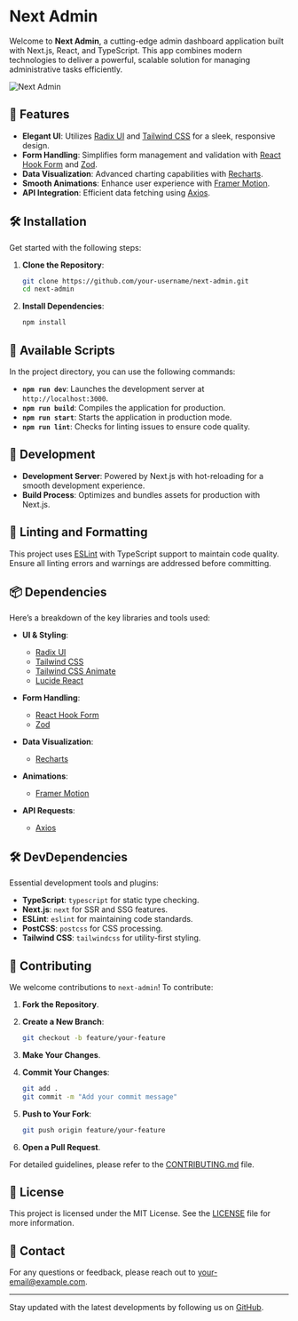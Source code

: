 # Next Admin

Welcome to **Next Admin**, a cutting-edge admin dashboard application built with Next.js, React, and TypeScript. This app combines modern technologies to deliver a powerful, scalable solution for managing administrative tasks efficiently.

![Next Admin](https://via.placeholder.com/1200x600?text=Next+Admin)

## 🚀 Features

- **Elegant UI**: Utilizes [Radix UI](https://radix-ui.com/docs/primitives/overview-introduction) and [Tailwind CSS](https://tailwindcss.com/docs) for a sleek, responsive design.
- **Form Handling**: Simplifies form management and validation with [React Hook Form](https://react-hook-form.com/) and [Zod](https://zod.dev/).
- **Data Visualization**: Advanced charting capabilities with [Recharts](https://recharts.org/en-US).
- **Smooth Animations**: Enhance user experience with [Framer Motion](https://www.framer.com/api/motion/).
- **API Integration**: Efficient data fetching using [Axios](https://axios-http.com/).

## 🛠️ Installation

Get started with the following steps:

1. **Clone the Repository**:
    ```bash
    git clone https://github.com/your-username/next-admin.git
    cd next-admin
    ```

2. **Install Dependencies**:
    ```bash
    npm install
    ```

## 🔧 Available Scripts

In the project directory, you can use the following commands:

- **`npm run dev`**: Launches the development server at `http://localhost:3000`.
- **`npm run build`**: Compiles the application for production.
- **`npm run start`**: Starts the application in production mode.
- **`npm run lint`**: Checks for linting issues to ensure code quality.

## 🌟 Development

- **Development Server**: Powered by Next.js with hot-reloading for a smooth development experience.
- **Build Process**: Optimizes and bundles assets for production with Next.js.

## 📜 Linting and Formatting

This project uses [ESLint](https://eslint.org/) with TypeScript support to maintain code quality. Ensure all linting errors and warnings are addressed before committing.

## 📦 Dependencies

Here’s a breakdown of the key libraries and tools used:

- **UI & Styling**:
  - [Radix UI](https://radix-ui.com/docs/primitives/overview-introduction)
  - [Tailwind CSS](https://tailwindcss.com/docs)
  - [Tailwind CSS Animate](https://github.com/tailwindlabs/tailwindcss-animate)
  - [Lucide React](https://lucide.dev/)

- **Form Handling**:
  - [React Hook Form](https://react-hook-form.com/)
  - [Zod](https://zod.dev/)

- **Data Visualization**:
  - [Recharts](https://recharts.org/en-US)

- **Animations**:
  - [Framer Motion](https://www.framer.com/api/motion/)

- **API Requests**:
  - [Axios](https://axios-http.com/)

## 🛠️ DevDependencies

Essential development tools and plugins:

- **TypeScript**: `typescript` for static type checking.
- **Next.js**: `next` for SSR and SSG features.
- **ESLint**: `eslint` for maintaining code standards.
- **PostCSS**: `postcss` for CSS processing.
- **Tailwind CSS**: `tailwindcss` for utility-first styling.

## 🤝 Contributing

We welcome contributions to `next-admin`! To contribute:

1. **Fork the Repository**.
2. **Create a New Branch**:
    ```bash
    git checkout -b feature/your-feature
    ```

3. **Make Your Changes**.
4. **Commit Your Changes**:
    ```bash
    git add .
    git commit -m "Add your commit message"
    ```

5. **Push to Your Fork**:
    ```bash
    git push origin feature/your-feature
    ```

6. **Open a Pull Request**.

For detailed guidelines, please refer to the [CONTRIBUTING.md](CONTRIBUTING.md) file.

## 📜 License

This project is licensed under the MIT License. See the [LICENSE](LICENSE) file for more information.

## 📧 Contact

For any questions or feedback, please reach out to [your-email@example.com](mailto:your-email@example.com).

---

Stay updated with the latest developments by following us on [GitHub](https://github.com/your-username/next-admin).

